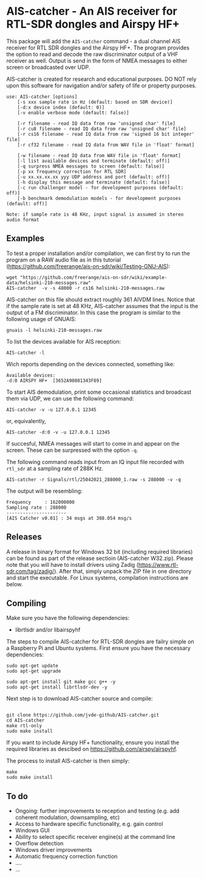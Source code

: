 # AIS-catcher - An AIS receiver for RTL-SDR dongles and Airspy HF+
This package will add the ```AIS-catcher``` command - a dual channel AIS receiver for RTL SDR dongles and the Airspy HF+. The program provides the option to read and decode the raw discriminator output of a VHF receiver as well. Output is send in the form of NMEA messages to either screen or broadcasted over UDP.

AIS-catcher is created for research and educational purposes. DO NOT rely upon this software for navigation and/or safety of life or property purposes.


```
use: AIS-catcher [options]
	[-s xxx sample rate in Hz (default: based on SDR device)]
	[-d:x device index (default: 0)]
	[-v enable verbose mode (default: false)]

	[-r filename - read IQ data from raw 'unsigned char' file]
	[-r cu8 filename - read IQ data from raw 'unsigned char' file]
	[-r cs16 filename - read IQ data from raw 'signed 16 bit integer' file]
	[-r cf32 filename - read IQ data from WAV file in 'float' format]

	[-w filename - read IQ data from WAV file in 'float' format]
	[-l list available devices and terminate (default: off)]
	[-q surpress NMEA messages to screen (default: false)]
	[-p xx frequency correction for RTL SDR]
	[-u xx.xx.xx.xx yyy UDP address and port (default: off)]
	[-h display this message and terminate (default: false)]
	[-c run challenger model - for development purposes (default: off)]
	[-b benchmark demodulation models - for development purposes (default: off)]

Note: if sample rate is 48 KHz, input signal is assumed in stereo audio format

```

Examples
--------

To test a proper installation and/or compilation, we can first try to run the program on a RAW audio file as in this tutorial (https://github.com/freerange/ais-on-sdr/wiki/Testing-GNU-AIS):
```console
wget "https://github.com/freerange/ais-on-sdr/wiki/example-data/helsinki-210-messages.raw"
AIS-catcher  -v -s 48000 -r cs16 helsinki-210-messages.raw
```
AIS-catcher on this file should extract roughly 361 AIVDM lines. Notice that if the sample rate is set at 48 KHz, AIS-catcher assumes that the input is the output of a FM discriminator. In this case the program is similar to the following usage of GNUAIS:
```console
gnuais -l helsinki-210-messages.raw
```

To list the devices available for AIS reception:
```console
AIS-catcher -l
```
Wich reports depending on the devices connected, something like:
```console
Available devices:
-d:0 AIRSPY HF+  [3652A98081343F89]
```

To start AIS demodulation, print some occasional statistics and broadcast them via UDP, we can use the following command:
```console
AIS-catcher -v -u 127.0.0.1 12345
```
or, equivalently,
```console
AIS-catcher -d:0 -v -u 127.0.0.1 12345
```
If succesful, NMEA messages will start to come in and appear on the screen. These can be surpressed with the option ```-q```. 

The following command reads input from an IQ input file recorded with ```rtl_sdr``` at a sampling rate of 288K Hz.
```console
AIS-catcher -r Signals/rtl/25042021_288000_1.raw -s 288000 -v -q 
```
The output will be resembling:
```
Frequency     : 162000000
Sampling rate : 288000
----------------------
[AIS Catcher v0.01]	: 34 msgs at 388.054 msg/s
```

Releases
--------
A release in binary format for Windows 32 bit (including required libraries) can be found as part of the release sectioin (AIS-catcher W32.zip). Please note that you will have to install drivers using Zadig (https://www.rtl-sdr.com/tag/zadig/). After that, simply unpack the ZIP file in one directory and start the executable. For Linux systems, compilation instructions are below. 

Compiling
---------
Make sure you have the following dependencies:
  - librtlsdr and/or libairspyhf
 
The steps to compile AIS-catcher for RTL-SDR dongles are failry simple on a Raspberry Pi and Ubuntu systems. First ensure you have the necessary dependencies:

```console
sudo apt-get update
sudo apt-get upgrade

sudo apt-get install git make gcc g++ -y
sudo apt-get install librtlsdr-dev -y

```

Next step is to download AIS-catcher source and compile:

```console

git clone https://github.com/jvde-github/AIS-catcher.git
cd AIS-catcher
make rtl-only
sudo make install
```

If you want to include Airspy HF+ functionality, ensure you install the required libraries as descibed on https://github.com/airspy/airspyhf.

The process to install AIS-catcher is then simply:
```console
make
sudo make install
```

To do
-----
- Ongoing: further improvements to reception and testing (e.g. add coherent modulation, downsampling, etc)
- Access to hardware specific functionality, e.g. gain control
- Windows GUI
- Ability to select specific receiver engine(s) at the command line
- Overflow detection
- Windows driver improvements
- Automatic frequency correction function
- ....
- ...

